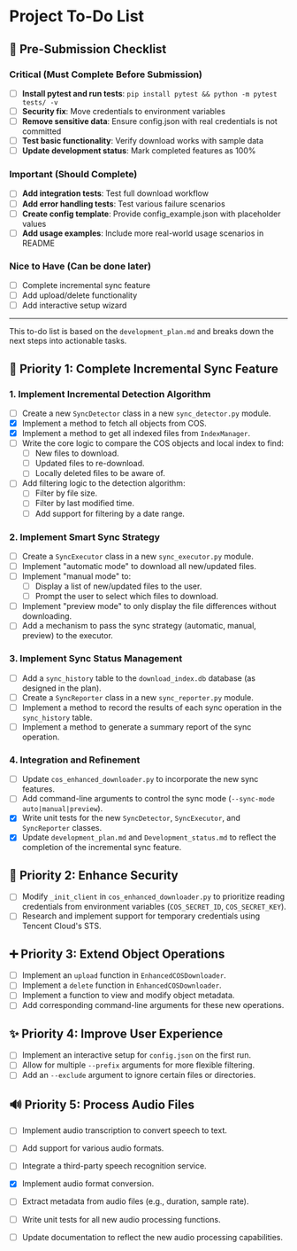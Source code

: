 # Project To-Do List

## 🚀 Pre-Submission Checklist

### Critical (Must Complete Before Submission)
- [ ] **Install pytest and run tests**: `pip install pytest && python -m pytest tests/ -v`
- [ ] **Security fix**: Move credentials to environment variables
- [ ] **Remove sensitive data**: Ensure config.json with real credentials is not committed
- [ ] **Test basic functionality**: Verify download works with sample data
- [ ] **Update development status**: Mark completed features as 100%

### Important (Should Complete)
- [ ] **Add integration tests**: Test full download workflow
- [ ] **Add error handling tests**: Test various failure scenarios
- [ ] **Create config template**: Provide config_example.json with placeholder values
- [ ] **Add usage examples**: Include more real-world usage scenarios in README

### Nice to Have (Can be done later)
- [ ] Complete incremental sync feature
- [ ] Add upload/delete functionality
- [ ] Add interactive setup wizard

---

This to-do list is based on the `development_plan.md` and breaks down the next steps into actionable tasks.

## 🎯 Priority 1: Complete Incremental Sync Feature

### 1. Implement Incremental Detection Algorithm
- [ ] Create a new `SyncDetector` class in a new `sync_detector.py` module.
- [x] Implement a method to fetch all objects from COS.
- [x] Implement a method to get all indexed files from `IndexManager`.
- [ ] Write the core logic to compare the COS objects and local index to find:
    - [ ] New files to download.
    - [ ] Updated files to re-download.
    - [ ] Locally deleted files to be aware of.
- [ ] Add filtering logic to the detection algorithm:
    - [ ] Filter by file size.
    - [ ] Filter by last modified time.
    - [ ] Add support for filtering by a date range.

### 2. Implement Smart Sync Strategy
- [ ] Create a `SyncExecutor` class in a new `sync_executor.py` module.
- [ ] Implement "automatic mode" to download all new/updated files.
- [ ] Implement "manual mode" to:
    - [ ] Display a list of new/updated files to the user.
    - [ ] Prompt the user to select which files to download.
- [ ] Implement "preview mode" to only display the file differences without downloading.
- [ ] Add a mechanism to pass the sync strategy (automatic, manual, preview) to the executor.

### 3. Implement Sync Status Management
- [ ] Add a `sync_history` table to the `download_index.db` database (as designed in the plan).
- [ ] Create a `SyncReporter` class in a new `sync_reporter.py` module.
- [ ] Implement a method to record the results of each sync operation in the `sync_history` table.
- [ ] Implement a method to generate a summary report of the sync operation.

### 4. Integration and Refinement
- [ ] Update `cos_enhanced_downloader.py` to incorporate the new sync features.
- [ ] Add command-line arguments to control the sync mode (`--sync-mode auto|manual|preview`).
- [x] Write unit tests for the new `SyncDetector`, `SyncExecutor`, and `SyncReporter` classes.
- [x] Update `development_plan.md` and `Development_status.md` to reflect the completion of the incremental sync feature.

## 🔐 Priority 2: Enhance Security

- [ ] Modify `_init_client` in `cos_enhanced_downloader.py` to prioritize reading credentials from environment variables (`COS_SECRET_ID`, `COS_SECRET_KEY`).
- [ ] Research and implement support for temporary credentials using Tencent Cloud's STS.

## ➕ Priority 3: Extend Object Operations

- [ ] Implement an `upload` function in `EnhancedCOSDownloader`.
- [ ] Implement a `delete` function in `EnhancedCOSDownloader`.
- [ ] Implement a function to view and modify object metadata.
- [ ] Add corresponding command-line arguments for these new operations.

## ✨ Priority 4: Improve User Experience

- [ ] Implement an interactive setup for `config.json` on the first run.
- [ ] Allow for multiple `--prefix` arguments for more flexible filtering.
- [ ] Add an `--exclude` argument to ignore certain files or directories.

## 🔊 Priority 5: Process Audio Files

- [ ] Implement audio transcription to convert speech to text.
- [ ] Add support for various audio formats.
- [ ] Integrate a third-party speech recognition service.
- [x] Implement audio format conversion.
- [ ] Extract metadata from audio files (e.g., duration, sample rate).
- [ ] Write unit tests for all new audio processing functions.
- [ ] Update documentation to reflect the new audio processing capabilities.

